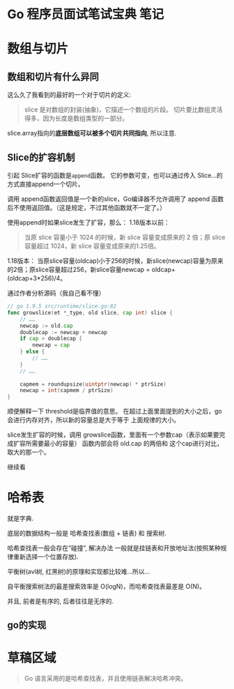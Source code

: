 # Go 程序员面试笔试宝典 笔记
# 数组与切片
## 数组和切片有什么异同
这么久了我看到的最好的一个对于切片的定义: 
> slice 是对数组的封装(抽象)，它描述一个数组的片段。
> 切片要比数组灵活得多，因为长度是数组类型的一部分。

slice.array指向的**底层数组可以被多个切片共同指向**, 所以注意. 

## Slice的扩容机制
引起 Slice扩容的函数是`append`函数。
它的参数可变，也可以通过传入 Slice...的方式直接append一个切片。

调用 append函数返回值是一个新的slice，Go编译器不允许调用了 append 函数后不使用返回值。（这是规定，不过其他函数就不一定了。）

使用append时如果slice发生了扩容，那么：
1.18版本以前：
> 当原 slice 容量小于 1024 的时候，新 slice 容量变成原来的 2 倍；原 slice 容量超过 1024，新 slice 容量变成原来的1.25倍。

1.18版本：
当原slice容量(oldcap)小于256的时候，新slice(newcap)容量为原来的2倍；原slice容量超过256，新slice容量newcap = oldcap+(oldcap+3*256)/4。

通过作者分析源码（我自己看不懂）
```go
// go 1.9.5 src/runtime/slice.go:82
func growslice(et *_type, old slice, cap int) slice {
    // ……
    newcap := old.cap
	doublecap := newcap + newcap
	if cap > doublecap {
		newcap = cap
	} else {
		// ……
	}
	// ……
	
	capmem = roundupsize(uintptr(newcap) * ptrSize)
	newcap = int(capmem / ptrSize)
}
```
顺便解释一下 threshold是临界值的意思。
在超过上面里面提到的大小之后，go会进行内存对齐，所以新的容量总是大于等于 上面规律的大小。

slice发生扩容的时候，调用 growslice函数，里面有一个参数cap（表示如果要完成扩容所需要最小的容量）
函数内部会将 old.cap 的两倍和 这个cap进行对比，取大的那一个。

继续看


# 哈希表
就是字典. 

底层的数据结构一般是 哈希查找表(数组 \+ 链表) 和 搜索树. 

哈希查找表一般会存在“碰撞”, 解决办法 一般就是挂链表和开放地址法(按照某种规律重新选择一个位置存放). 

平衡树(avl树, 红黑树)的原理和实现都比较难...所以...

自平衡搜索树法的最差搜索效率是 O(logN)，而哈希查找表最差是 O(N)。

并且, 前者是有序的, 后者往往是无序的. 

## go的实现

# 草稿区域

> Go 语言采用的是哈希查找表，并且使用链表解决哈希冲突。 